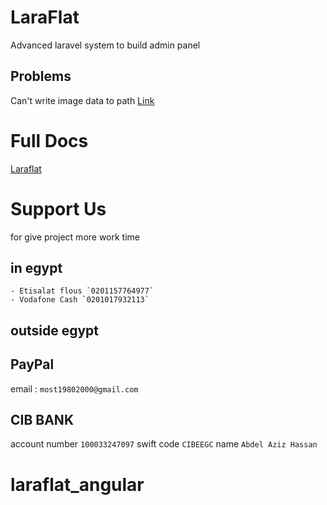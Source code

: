 # LaraFlat
Advanced laravel system to build admin panel


## Problems
Can't write image data to path <a href="https://5dmat-web.com/ar/video/939/%D8%AD%D9%84_%D9%85%D8%B4%D9%83%D9%84%D8%A9_Can't_write_image_data_to_path_%D9%81%D9%8A_%D8%A7%D9%84%D8%A7%D8%B5%D8%AF%D8%A7%D8%B1_%D8%A7%D9%84%D8%AB%D8%A7%D9%86%D9%8A_%D9%81%D9%8A_larafalt">Link</a>


# Full Docs

<a href="http://laraflat.com/"> Laraflat </a>


# Support Us

for give project more work time

## in egypt

    - Etisalat flous `0201157764977`
    - Vodafone Cash `0201017932113`

## outside egypt

## PayPal
email : `most19802000@gmail.com`

## CIB BANK
account number `100033247097` swift code `CIBEEGC` name `Abdel Aziz Hassan`
# laraflat_angular
